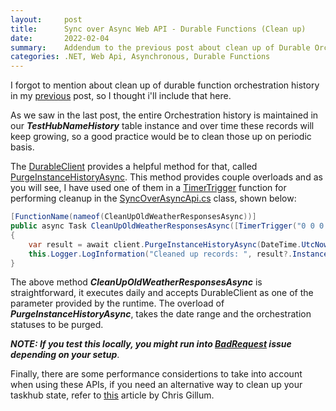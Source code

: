 ```yaml
---
layout:     post
title:      Sync over Async Web API - Durable Functions (Clean up)
date:       2022-02-04
summary:    Addendum to the previous post about clean up of Durable Orchestration History.
categories: .NET, Web Api, Asynchronous, Durable Functions 
---
```


I forgot to mention about clean up of durable function orchestration history in my [previous]({{site.url}}/Sync-over-Async-Functions) post, so I thought i'll include that here.

As we saw in the last post, the entire Orchestration history is maintained in our ***TestHubNameHistory*** table instance and over time these records will keep growing, so a good practice would be to clean those up on periodic basis. 

The [DurableClient](https://docs.microsoft.com/en-us/dotnet/api/microsoft.azure.webjobs.extensions.durabletask.idurableclient?view=azure-dotnet) provides a helpful method for that, called [PurgeInstanceHistoryAsync](https://docs.microsoft.com/en-us/dotnet/api/microsoft.azure.webjobs.extensions.durabletask.idurableorchestrationclient.purgeinstancehistoryasync?view=azure-dotnet#microsoft-azure-webjobs-extensions-durabletask-idurableorchestrationclient-purgeinstancehistoryasync(system-datetime-system-nullable((system-datetime))-system-collections-generic-ienumerable((durabletask-core-orchestrationstatus)))). This method provides couple overloads and as you will see, I have used one of them in a [TimerTrigger](https://docs.microsoft.com/en-us/azure/azure-functions/functions-bindings-timer?tabs=csharp) function for performing cleanup in the [SyncOverAsyncApi.cs](https://github.com/AdiThakker/SyncOverAsync_Functions/blob/main/SyncOverAsync_Functions/SyncOverAsyncApi.cs) class, shown below:

~~~csharp
[FunctionName(nameof(CleanUpOldWeatherResponsesAsync))]
public async Task CleanUpOldWeatherResponsesAsync([TimerTrigger("0 0 0 * * *")] /* execute every day */ TimerInfo myTimer, [DurableClient] IDurableOrchestrationClient client)
{
    var result = await client.PurgeInstanceHistoryAsync(DateTime.UtcNow.AddDays(-15), DateTime.UtcNow.AddDays(-1), new List<OrchestrationStatus> { OrchestrationStatus.Completed, OrchestrationStatus.Terminated });
    this.Logger.LogInformation("Cleaned up records: ", result?.InstancesDeleted);
}
~~~

The above method ***CleanUpOldWeatherResponsesAsync*** is straightforward, it executes daily and accepts DurableClient as one of the parameter provided by the runtime. The overload of ***PurgeInstanceHistoryAsync***, takes the date range and the orchestration statuses to be purged. 

***NOTE: If you test this locally, you might run into [BadRequest](https://github.com/Azure/azure-functions-durable-extension/issues/2007) issue depending on your setup***.

Finally, there are some performance considertions to take into account when using these APIs, if you need an alternative way to clean up your taskhub state, refer to [this](https://dev.to/cgillum/resetting-your-durable-task-hubs-azure-storage-state-2ome) article by Chris Gillum.





